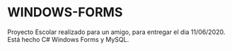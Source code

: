 # WINDOWS-FORMS
Proyecto Escolar realizado para un amigo, para entregar el dia 11/06/2020.
Está hecho C# Windows Forms y MySQL.

